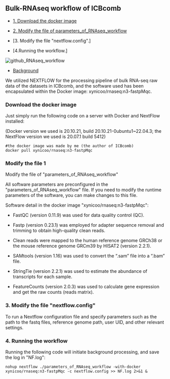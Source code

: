 ## Bulk-RNAseq workflow of ICBcomb 

- [1. Download the docker image](#Download-the-docker-image)

- [2. Modify the file of parameters_of_RNAseq_workflow](#Modify_the_file_1)
- [3. Modify the file "nextflow.config".]
- [4.Running the workflow.]
    
![github_RNAseq_workflow](https://github.com/cloudsummer/ICBcomb/assets/24847317/1a84bded-588b-48e1-878a-8c3640fc8541)

- [Background](#background)

We utilized NEXTFLOW for the processing pipeline of bulk RNA-seq raw data of the datasets in ICBcomb, and the software used has been encapsulated within the Docker image: xynicoo/rnaseq:n3-fastpMqc.

### Download the docker image
Just simply run the following code on a server with Docker and NextFlow installed:

(Docker version we used is 20.10.21, build 20.10.21-0ubuntu1~22.04.3; the NextFlow version we used is 20.07.1 build 5412) 

```
#the docker image was made by me (the author of ICBcomb)
docker pull xynicoo/rnaseq:n3-fastpMqc
```

### Modify the file 1

Modify the file of "parameters_of_RNAseq_workflow"

All software parameters are preconfigured in the "parameters_of_RNAseq_workflow" file. If you need to modify the runtime parameters of the software, you can make changes to this file.

Software detail in the docker image "xynicoo/rnaseq:n3-fastpMqc":

- FastQC (version 0.11.9) was used for data quality control (QC).

- Fastp (version 0.23.1) was employed for adapter sequence removal and trimming to obtain high-quality clean reads. 
 
- Clean reads were mapped to the human reference genome GRCh38 or the mouse reference genome GRCm39 by HISAT2 (version 2.2.1).
 
- SAMtools (version 1.16) was used to convert the “.sam” file into a “.bam” file.
 
- StringTie (version 2.2.1) was used to estimate the abundance of transcripts for each sample.
 
- FeatureCounts (version 2.0.3) was used to calculate gene expression and get the raw counts (reads matrix).

### 3. Modify the file "nextflow.config"

To run a Nextflow configuration file and specify parameters such as the path to the fastq files, reference genome path, user UID, and other relevant settings.

### 4. Running the workflow

Running the following code will initiate background processing, and save the log in "NF.log":

```nohup nextflow ./parameters_of_RNAseq_workflow -with-docker xynicoo/rnaseq:n3-fastpMqc -c nextflow.config >> NF.log 2>&1 &```


